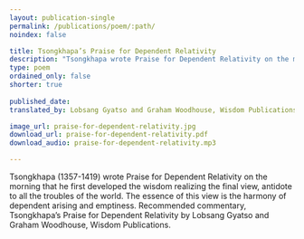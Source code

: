 ```yaml
---
layout: publication-single
permalink: /publications/poem/:path/
noindex: false

title: Tsongkhapa’s Praise for Dependent Relativity
description: "Tsongkhapa wrote Praise for Dependent Relativity on the morning that he first developed the wisdom realizing the final view."
type: poem
ordained_only: false
shorter: true
 
published_date: 
translated_by: Lobsang Gyatso and Graham Woodhouse, Wisdom Publications.

image_url: praise-for-dependent-relativity.jpg
download_url: praise-for-dependent-relativity.pdf
download_audio: praise-for-dependent-relativity.mp3

---
```


Tsongkhapa (1357-1419) wrote Praise for Dependent Relativity on the morning that he first developed the wisdom realizing the final view, antidote to all the troubles of the world. The essence of this view is the harmony of dependent arising and emptiness. Recommended commentary, Tsongkhapa’s Praise for Dependent Relativity by Lobsang Gyatso and Graham Woodhouse, Wisdom Publications.